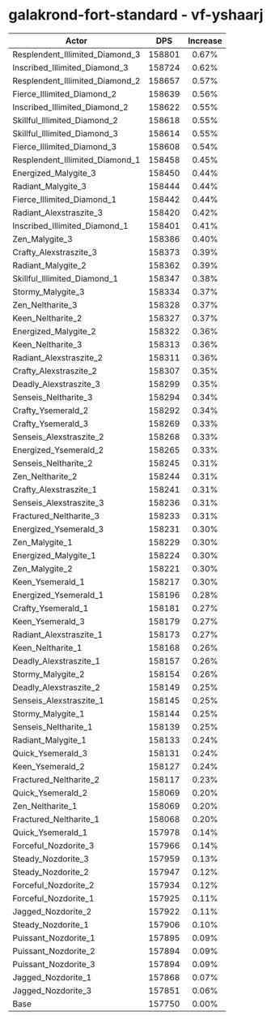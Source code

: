 # galakrond-fort-standard - vf-yshaarj
| Actor | DPS | Increase |
|---|:---:|:---:|
|Resplendent_Illimited_Diamond_3|158801|0.67%|
|Inscribed_Illimited_Diamond_3|158724|0.62%|
|Resplendent_Illimited_Diamond_2|158657|0.57%|
|Fierce_Illimited_Diamond_2|158639|0.56%|
|Inscribed_Illimited_Diamond_2|158622|0.55%|
|Skillful_Illimited_Diamond_2|158618|0.55%|
|Skillful_Illimited_Diamond_3|158614|0.55%|
|Fierce_Illimited_Diamond_3|158608|0.54%|
|Resplendent_Illimited_Diamond_1|158458|0.45%|
|Energized_Malygite_3|158450|0.44%|
|Radiant_Malygite_3|158444|0.44%|
|Fierce_Illimited_Diamond_1|158442|0.44%|
|Radiant_Alexstraszite_3|158420|0.42%|
|Inscribed_Illimited_Diamond_1|158401|0.41%|
|Zen_Malygite_3|158386|0.40%|
|Crafty_Alexstraszite_3|158373|0.39%|
|Radiant_Malygite_2|158362|0.39%|
|Skillful_Illimited_Diamond_1|158347|0.38%|
|Stormy_Malygite_3|158334|0.37%|
|Zen_Neltharite_3|158328|0.37%|
|Keen_Neltharite_2|158327|0.37%|
|Energized_Malygite_2|158322|0.36%|
|Keen_Neltharite_3|158313|0.36%|
|Radiant_Alexstraszite_2|158311|0.36%|
|Crafty_Alexstraszite_2|158307|0.35%|
|Deadly_Alexstraszite_3|158299|0.35%|
|Senseis_Neltharite_3|158294|0.34%|
|Crafty_Ysemerald_2|158292|0.34%|
|Crafty_Ysemerald_3|158269|0.33%|
|Senseis_Alexstraszite_2|158268|0.33%|
|Energized_Ysemerald_2|158265|0.33%|
|Senseis_Neltharite_2|158245|0.31%|
|Zen_Neltharite_2|158244|0.31%|
|Crafty_Alexstraszite_1|158241|0.31%|
|Senseis_Alexstraszite_3|158236|0.31%|
|Fractured_Neltharite_3|158233|0.31%|
|Energized_Ysemerald_3|158231|0.30%|
|Zen_Malygite_1|158229|0.30%|
|Energized_Malygite_1|158224|0.30%|
|Zen_Malygite_2|158221|0.30%|
|Keen_Ysemerald_1|158217|0.30%|
|Energized_Ysemerald_1|158196|0.28%|
|Crafty_Ysemerald_1|158181|0.27%|
|Keen_Ysemerald_3|158179|0.27%|
|Radiant_Alexstraszite_1|158173|0.27%|
|Keen_Neltharite_1|158168|0.26%|
|Deadly_Alexstraszite_1|158157|0.26%|
|Stormy_Malygite_2|158154|0.26%|
|Deadly_Alexstraszite_2|158149|0.25%|
|Senseis_Alexstraszite_1|158145|0.25%|
|Stormy_Malygite_1|158144|0.25%|
|Senseis_Neltharite_1|158139|0.25%|
|Radiant_Malygite_1|158133|0.24%|
|Quick_Ysemerald_3|158131|0.24%|
|Keen_Ysemerald_2|158127|0.24%|
|Fractured_Neltharite_2|158117|0.23%|
|Quick_Ysemerald_2|158069|0.20%|
|Zen_Neltharite_1|158069|0.20%|
|Fractured_Neltharite_1|158068|0.20%|
|Quick_Ysemerald_1|157978|0.14%|
|Forceful_Nozdorite_3|157966|0.14%|
|Steady_Nozdorite_3|157959|0.13%|
|Steady_Nozdorite_2|157947|0.12%|
|Forceful_Nozdorite_2|157934|0.12%|
|Forceful_Nozdorite_1|157925|0.11%|
|Jagged_Nozdorite_2|157922|0.11%|
|Steady_Nozdorite_1|157906|0.10%|
|Puissant_Nozdorite_1|157895|0.09%|
|Puissant_Nozdorite_2|157894|0.09%|
|Puissant_Nozdorite_3|157894|0.09%|
|Jagged_Nozdorite_1|157868|0.07%|
|Jagged_Nozdorite_3|157851|0.06%|
|Base|157750|0.00%|
